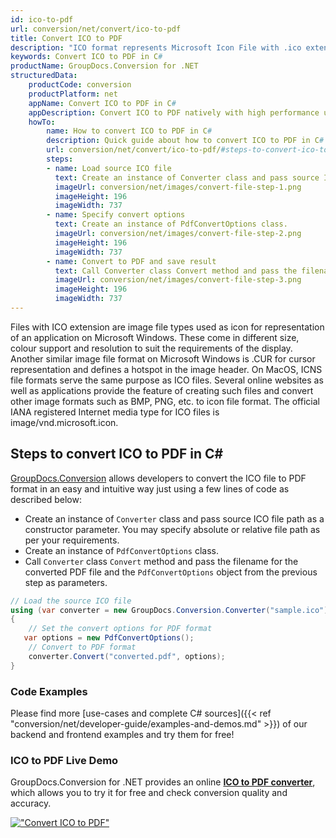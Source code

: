 ```yaml
---
id: ico-to-pdf
url: conversion/net/convert/ico-to-pdf
title: Convert ICO to PDF
description: "ICO format represents Microsoft Icon File with .ico extension. Learn how to convert ICO to PDF file programmatically in C# language using GroupDocs.Conversion for .NET library."
keywords: Convert ICO to PDF in C#
productName: GroupDocs.Conversion for .NET
structuredData:
    productCode: conversion
    productPlatform: net
    appName: Convert ICO to PDF in C#
    appDescription: Convert ICO to PDF natively with high performance using C# language and server side GroupDocs.Conversion for .NET APIs, without the use of any software like Microsoft or Open Office.
    howTo:
        name: How to convert ICO to PDF in C# 
        description: Quick guide about how to convert ICO to PDF in C# with high performance and accuracy.
        url: conversion/net/convert/ico-to-pdf/#steps-to-convert-ico-to-pdf-in-c
        steps:
        - name: Load source ICO file 
          text: Create an instance of Converter class and pass source ICO file path as a constructor parameter. You may specify absolute or relative file path as per your requirements. 
          imageUrl: conversion/net/images/convert-file-step-1.png
          imageHeight: 196
          imageWidth: 737
        - name: Specify convert options 
          text: Create an instance of PdfConvertOptions class.
          imageUrl: conversion/net/images/convert-file-step-2.png
          imageHeight: 196
          imageWidth: 737
        - name: Convert to PDF and save result 
          text: Call Converter class Convert method and pass the filename for the converted HTML file and the PdfConvertOptions object from the previous step as parameters.
          imageUrl: conversion/net/images/convert-file-step-3.png
          imageHeight: 196
          imageWidth: 737
---
```


Files with ICO extension are image file types used as icon for representation of an application on Microsoft Windows. These come in different size, colour support and resolution to suit the requirements of the display. Another similar image file format on Microsoft Windows is .CUR for cursor representation and defines a hotspot in the image header. On MacOS, ICNS file formats serve the same purpose as ICO files. Several online websites as well as applications provide the feature of creating such files and convert other image formats such as BMP, PNG, etc. to icon file format. The official IANA registered Internet media type for ICO files is image/vnd.microsoft.icon.

## Steps to convert ICO to PDF in C#

[GroupDocs.Conversion](https://products.groupdocs.com/conversion/net) allows developers to convert the ICO file to PDF format in an easy and intuitive way just using a few lines of code as described below:

* Create an instance of `Converter` class and pass source ICO file path as a constructor parameter. You may specify absolute or relative file path as per your requirements. 
* Create an instance of `PdfConvertOptions` class.
* Call `Converter` class `Convert` method and pass the filename for the converted PDF file and the `PdfConvertOptions` object from the previous step as parameters.

```csharp
// Load the source ICO file
using (var converter = new GroupDocs.Conversion.Converter("sample.ico"))
{
    // Set the convert options for PDF format
   var options = new PdfConvertOptions();
    // Convert to PDF format
    converter.Convert("converted.pdf", options);
}
```

### Code Examples

Please find more [use-cases and complete C# sources]({{< ref "conversion/net/developer-guide/examples-and-demos.md" >}}) of our backend and frontend examples and try them for free!

### ICO to PDF Live Demo

GroupDocs.Conversion for .NET provides an online [**ICO to PDF converter**](https://products.groupdocs.app/conversion/ico-to-pdf), which allows you to try it for free and check conversion quality and accuracy.

[!["Convert ICO to PDF"](conversion/net/images/convert-to-pdf/convert-ico-to-pdf.png)](https://products.groupdocs.app/conversion/ico-to-pdf)